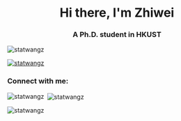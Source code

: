 <h1 align="center">Hi there, I'm Zhiwei</h1>
<h3 align="center">A Ph.D. student in HKUST</h3>

<p align="left"> <img src="https://komarev.com/ghpvc/?username=statwangz&label=Profile%20views&color=0e75b6&style=flat" alt="statwangz" /> </p>

<p align="left"> <a href="https://github.com/ryo-ma/github-profile-trophy"><img src="https://github-profile-trophy.vercel.app/?username=statwangz" alt="statwangz" /></a> </p>

<h3 align="left">Connect with me:</h3>
<p align="left">
</p>

<p><img align="left" src="https://github-readme-stats.vercel.app/api/top-langs?username=statwangz&show_icons=true&locale=en&layout=compact" alt="statwangz" /></p>

<p>&nbsp;<img align="center" src="https://github-readme-stats.vercel.app/api?username=statwangz&show_icons=true&locale=en" alt="statwangz" /></p>

<p><img align="center" src="https://github-readme-streak-stats.herokuapp.com/?user=statwangz&" alt="statwangz" /></p>

